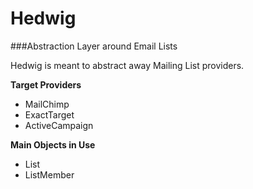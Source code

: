Hedwig
========

###Abstraction Layer around Email Lists

Hedwig is meant to abstract away Mailing List providers. 

**Target Providers**
  * MailChimp
  * ExactTarget
  * ActiveCampaign
  

**Main Objects in Use**
  * List
  * ListMember
